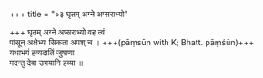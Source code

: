 +++
title = "०३ घृतम् अग्ने अप्सराभ्यो"

+++
घृतम् अग्ने अप्सराभ्यो वह त्वं  
पांसून् अक्षेभ्यः सिकता अपश् च । +++(pāṃsūn with K; Bhatt. pāṃśūn)+++  
यथाभगं हव्यदातिं जुषाणा  
मदन्तु देवा उभयानि हव्या ॥